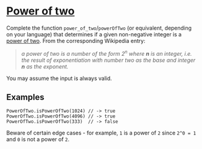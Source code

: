 # [Power of two](https://www.codewars.com/kata/power-of-two "https://www.codewars.com/kata/534d0a229345375d520006a0")

Complete the function `power_of_two`/`powerOfTwo` (or equivalent, depending on your language) that
determines if a given non-negative integer is a [power of two](https://en.wikipedia.org/wiki/Power_of_two). 
From the corresponding Wikipedia entry:

> *a power of two is a number of the form 2<sup>n</sup> where **n** is an integer, i.e. the result
of exponentiation with number two as the base and integer **n** as the exponent.*

You may assume the input is always valid.

## Examples

```
PowerOfTwo.isPowerOfTwo(1024) // -> true
PowerOfTwo.isPowerOfTwo(4096) // -> true
PowerOfTwo.isPowerOfTwo(333)  // -> false
```

Beware of certain edge cases - for example, `1` is a power of `2` since `2^0 = 1` and `0` is not a
power of `2`.